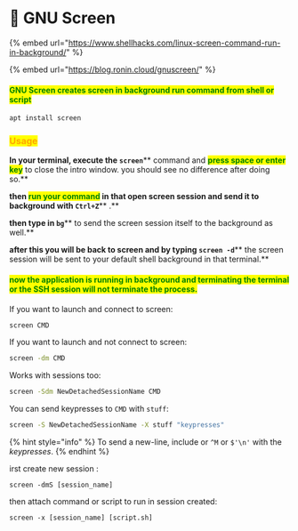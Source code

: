 # 🔴 GNU Screen

{% embed url="https://www.shellhacks.com/linux-screen-command-run-in-background/" %}

{% embed url="https://blog.ronin.cloud/gnuscreen/" %}

#### <mark style="color:green;">GNU Screen creates screen in background run command from shell or script</mark>

```bash
apt install screen
```

### <mark style="color:orange;">Usage</mark>

**In your terminal, execute the **<mark style="color:green;">**`screen`**</mark>** command and **<mark style="color:green;">**press space or enter key**</mark>** to close the intro window. you should see no difference after doing so.**

**then **<mark style="color:green;">**run your command**</mark>** in that open screen session and send it to background with **<mark style="color:green;">**`Ctrl+Z`**</mark>** .**&#x20;

**then type in **<mark style="color:green;">**`bg`**</mark>** to send the screen session itself to the background as well.**

**after this you will be back to screen and by typing **<mark style="color:green;">**`screen -d`**</mark>** the screen session will be sent to your default shell background in that terminal.**

#### <mark style="color:green;">now the application is running in background and terminating the terminal or the SSH session will not terminate the process.</mark>

If you want to launch and connect to screen:

```bash
screen CMD
```

If you want to launch and not connect to screen:

```bash
screen -dm CMD
```

Works with sessions too:

```bash
screen -Sdm NewDetachedSessionName CMD
```

You can send keypresses to `CMD` with `stuff`:

```bash
screen -S NewDetachedSessionName -X stuff "keypresses"
```

{% hint style="info" %}
To send a new-line, include  or `^M` or `$'\n'` with the _keypresses_.
{% endhint %}

irst create new session :

`screen -dmS [session_name]`

then attach command or script to run in session created:

`screen -x [session_name] [script.sh]`
